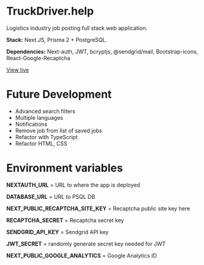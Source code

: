 # TruckDriver.help

Logistics industry job posting full stack web application.

**Stack:** Next.JS, Prisma 2 + PostgreSQL.

**Dependencies:** Next-auth, JWT, bcryptjs, @sendgrid/mail, Bootstrap-icons, React-Google-Recaptcha

[View live](https://www.truckdriver.help)

# Future Development

- Advanced search filters
- Multiple languages
- Notifications
- Remove job from list of saved jobs
- Refactor with TypeScript
- Refactor HTML, CSS

# Environment variables

**NEXTAUTH_URL** = URL to where the app is deployed

**DATABASE_URL** = URL to PSQL DB

**NEXT_PUBLIC_RECAPTCHA_SITE_KEY** = Recaptcha public site key here

**RECAPTCHA_SECRET** = Recaptcha secret key

**SENDGRID_API_KEY** = Sendgrid API key

**JWT_SECRET** = randomly generate secret key needed for JWT

**NEXT_PUBLIC_GOOGLE_ANALYTICS** = Google Analytics ID
